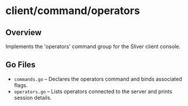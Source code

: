# client/command/operators

## Overview

Implements the 'operators' command group for the Sliver client console.

## Go Files

- `commands.go` – Declares the operators command and binds associated flags.
- `operators.go` – Lists operators connected to the server and prints session details.
